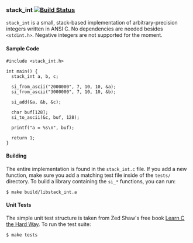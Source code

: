 ### stack_int [![Build Status](https://travis-ci.org/jvennix-r7/stack_int.svg?branch=master)](https://travis-ci.org/jvennix-r7/stack_int)

`stack_int` is a small, stack-based implementation of arbitrary-precision integers written in ANSI C. No dependencies are needed besides `<stdint.h>`. Negative integers are not supported for the moment.

#### Sample Code

    #include <stack_int.h>
  
    int main() {
      stack_int a, b, c;

      si_from_ascii("2000000", 7, 10, 10, &a);
      si_from_ascii("3000000", 7, 10, 10, &b);

      si_add(&a, &b, &c);

      char buf[128];
      si_to_ascii(&c, buf, 128);

      printf("a = %s\n", buf);

      return 1;
    }

#### Building

The entire implementation is found in the `stack_int.c` file. If you add a new function, make sure you add a matching test file inside of the `tests/` directory. To build a library containing the `si_*` functions, you can run:

    $ make build/libstack_int.a

#### Unit Tests

The simple unit test structure is taken from Zed Shaw's free book [Learn C the Hard Way](http://c.learncodethehardway.org/book/ex28.html). To run the test suite:

    $ make tests
